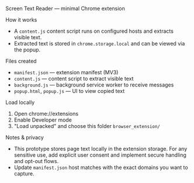 Screen Text Reader — minimal Chrome extension

How it works
- A `content.js` content script runs on configured hosts and extracts visible text.
- Extracted text is stored in `chrome.storage.local` and can be viewed via the popup.

Files created
- `manifest.json` — extension manifest (MV3)
- `content.js` — content script to extract visible text
- `background.js` — background service worker to receive messages
- `popup.html`, `popup.js` — UI to view copied text

Load locally
1. Open chrome://extensions
2. Enable Developer mode
3. "Load unpacked" and choose this folder `browser_extension/`

Notes & privacy
- This prototype stores page text locally in the extension storage. For any sensitive use, add explicit user consent and implement secure handling and opt-out flows.
- Update `manifest.json` host matches with the exact domains you want to capture.
